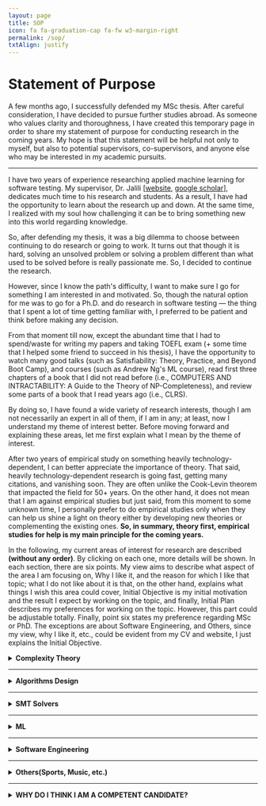 ```yaml
---
layout: page
title: SOP
icon: fa fa-graduation-cap fa-fw w3-margin-right
permalink: /sop/
txtAlign: justify
---
```


# Statement of Purpose

A few months ago, I successfully defended my MSc thesis. After careful consideration, I have decided to pursue further studies abroad. As someone who values clarity and thoroughness, I have created this temporary page in order to share my statement of purpose for conducting research in the coming years. My hope is that this statement will be helpful not only to myself, but also to potential supervisors, co-supervisors, and anyone else who may be interested in my academic pursuits.

---


I have two years of experience researching applied machine learning for software testing. My supervisor, Dr. Jalili [[website](https://www.modares.ac.ir/~sjalili), [google scholar](https://scholar.google.com/citations?user=j6gUwMkAAAAJ&hl=en)], dedicates much time to his research and students. As a result, I have had the opportunity to learn about the research up and down. At the same time, I realized with my soul how challenging it can be to bring something new into this world regarding knowledge.

So, after defending my thesis, it was a big dilemma to choose between continuing to do research or going to work. It turns out that though it is hard, solving an unsolved problem or solving a problem different than what used to be solved before is really passionate me. So, I decided to continue the research.

However, since I know the path's difficulty, I want to make sure I go for something I am interested in and motivated. So, though the natural option for me was to go for a Ph.D. and do research in software testing — the thing that I spent a lot of time getting familiar with, I preferred to be patient and think before making any decision.

From that moment till now, except the abundant time that I had to spend/waste for writing my papers and taking TOEFL exam (+ some time that I helped some friend to succeed in his thesis), I have the opportunity to watch many good talks (such as Satisfiability: Theory, Practice, and Beyond Boot Camp), and courses (such as Andrew Ng's ML course), read first three chapters of a book that I did not read before (i.e., COMPUTERS AND INTRACTABILITY: A Guide to the Theory of NP-Completeness), and review some parts of a book that I read years ago (i.e., CLRS).

By doing so, I have found a wide variety of research interests, though I am not necessarily an expert in all of them, if I am in any; at least, now I understand my theme of interest better. Before moving forward and explaining these areas, let me first explain what I mean by the theme of interest.

After two years of empirical study on something heavily technology-dependent, I can better appreciate the importance of theory. That said, heavily technology-dependent research is going fast, getting many citations, and vanishing soon. They are often unlike the Cook-Levin theorem that impacted the field for 50+ years. On the other hand, it does not mean that I am against empirical studies but just said, from this moment to some unknown time, I personally prefer to do empirical studies only when they can help us shine a light on theory either by developing new theories or complementing the existing ones. **So, in summary, theory first, empirical studies for help is my main principle for the coming years.**

In the following, my current areas of interest for research are described **(without any order)**. By clicking on each one, more details will be shown. In each section, there are six points. My view aims to describe what aspect of the area I am focusing on, Why I like it, and the reason for which I like that topic; what I do not like about it is that, on the other hand, explains what things I wish this area could cover, Initial Objective is my initial motivation and the result I expect by working on the topic, and finally, Initial Plan describes my preferences for working on the topic. However, this part could be adjustable totally. Finally, point six states my preference regarding MSc or PhD. The exceptions are about Software Engineering, and Others, since my view, why I like it, etc., could be evident from my CV and website, I just explains the Initial Objective.


<details>
<summary><b>Complexity Theory</b></summary>
  
<b>My view—</b> Given a computable problem P and computational model M (usually a Turing Machine), what class of complexity P belongs to w.r.t M
<br>
<b>Why I like it—</b> It really defines our boundaries today and the future of computation.
<br>
<b>What I do not like about it is that—</b> it does not provide insight into the distribution of hard instances.
<br>
<b>Initial Objective—</b> Cook–Levin theorem has impacted virtually all aspects of CS over 50 years. If I could do something that remains for five years from now or help others to develop something with such impact, that would be great.
<br>
<b>Initial Plan—</b> Designing & conducting an empirical study to understand the nature of hard instances + then developing a theory that considers the studies’ observations
<br>
<b>Second MSc or PhD—</b> I am open-minded towards both; my preference is a Second MSc.
<br>
</details>

---

<details>
<summary><b>Algorithms Design</b></summary>
  
<b>My view—</b> Given a computable problem P, a common computational model M (usually RAM), and the class of complexity of P w.r.t. M, design an efficient algorithm.
<br>
<b>Why I like it—</b> it has numerous applications and needs creativity. What I do not like about it is that— it is efficient and suitable for certain problems, not all. For example, for many NP problems where finding an exact solution is required, or many others that guarantee is not required, other alternatives work better.
<br>
<b>What I do not like about it is that—</b> it is efficient and suitable for certain problems not all. For example, for many NP-problems that finding exact solution is required or many others that guarantee is not required other alternatives work better.
<br>
<b>Initial Objective—</b> I have read big & well-known books, and now I would like to be involved in the community and design my own algorithm because it simply feels very good.
<br>
<b>Initial Plan—</b> would be theory, but I have an open mind only after designing and proofing, implementing, and conducting an empirical study. In particular, I think working in one of these areas would be very interesting: Exact or approximation algorithms for computational geometry domain-specific data structures (e.g., data structures for handling large heterogenous datasets).
<br>
<b>Second MSc or PhD—</b> I am open-minded towards both; my preference is a Second MSc.
<br>
</details>

---

<details>
<summary><b>SMT Solvers</b></summary>
  
<b>My view—</b> Typically, given a computable problem formulated as a formula P that belongs to NPC, find satisfiable assignments for P or otherwise return UNSAT.
<br>
<b>Why I like it—</b> they are extremely practical, and many tools (such as KLEE and many others) are developed on top of them + nicely make a link between theory and practice.
<br>
<b>What I do not like about it is that—</b> currently, they only provide exact solutions and not approximate solutions.
<br>
<b>Initial Objective—</b> I would like to explore SMT4ML, ML4SMT, and ML + Reasoning.
<br>
<b>Initial Plan—</b> I am open-minded towards both
<br>
<b>Second MSc or PhD—</b> I am open-minded towards both.
<br>
</details>

---

<details>
<summary><b>ML</b></summary>
  
<b>My view—</b> Given a computational model M, description or instances of interest D of a computable problem of interest P, design algorithm that works well on instances D w.r.t. a measure of interest
<br>
<b>Why I like it—</b> it is practical and empirical and jointly need creativity
<br>
<b>What I do not like about it is that—</b> no guarantee, usually is only about representation and does not anything to do w.r.t. reasoning; e.g., it may solve some integrals but cannot discover the concept of integral by itself
<br>
<b>Initial Objective—</b> Have read some books, and got some courses, but my major was not AI; now I want to go delve depth and depth into its mathematics, and so design a new algorithm
<br>
<b>Initial Plan—</b> Have an open mind, but I would like to design a new algorithm would be among the novelty, not just applying, combing, or comparing existing methods. In particular, I am interested in developing new techniques and algorithms for semi-supervised, supervised, and NLP, all with offline strategies.
<br>
<b>Second MSc or PhD—</b> I am open-minded towards both; my preference is a Second MSc.
<br>
</details>

---

<details>
<summary><b>Software Engineering</b></summary>
  
<b>Initial Objective—</b> I want to explore applications of SMT solvers, ML, and Approximate counting/sampling in a given software engineering problem. There is no obligation, but as a matter of preference or familiarity, it is easier for me to work on test input generation, test case prioritization, test suite quality assessment, and test case execution. However, I want to emphasize again that there is no obligation, and I would be delighted to explore other problems or other areas, such as verification.
<br>
<b>Second MSc or PhD—</b> PhD
<br>
</details>

---

<details>
<summary><b>Others(Sports, Music, etc.)</b></summary> 
<b>Initial Objective—</b> As should be evident from my websites and the projects I’ve been involved in, I would like to explore and expand my knowledge by applying it to various domains such as Sports, Tourism, Biology, etc. In particular, I want to explore applications of SMT solvers, ML, and Approximate counting/sampling in a given domain and problem.
<br>
<b>Second MSc or PhD—</b> I am open-minded towards both.
<br>
</details>

---

<details>
<summary><b>WHY DO I THINK I AM A COMPETENT CANDIDATE?</b></summary>
  
<b>-</b> With my previous research experience, I have gained valuable skills in reading papers, learning about research methodologies, and writing papers and presentations. I believe these skills make me a strong candidate for any position I apply for.
<br><br>
<b>-</b> Looking towards the future, I see myself as a researcher, and I am open to pursuing a second master's or Ph.D. to expand my knowledge and experience. I am flexible when it comes to the type of position, except for software engineering.
<br><br>
<b>-</b> I am fortunate to have a supportive network of diverse and talented individuals who provide me with guidance and collaboration when needed. This is especially crucial as I plan to apply for Fall 2024, which has important implications for my studies and research. With the time leading up to Fall 2024, I can focus on studying literature and potentially required background, allowing us to start research directly in Fall 2024. Additionally, some of these individuals are experts in their respective fields and are always willing to lend a helping hand when I struggle to understand something or when collaboration is needed. My parents provide unwavering support for my continued studies, while my supervisor, Dr. Jalili, PhD from the University of Bradford, is a highly respected expert in software engineering and formal methods. Dr. Ali Gholami Rudi, who won a Gold Medal in National Olympiad in Informatics, is an invaluable guide in algorithms design and analysis, and Javad Kazemi Tabar, PhD from the University of California, Irvine, and Dr. Hesam Omranpour, PhD from Amirkabir University of Technology, are both instrumental in guiding and supporting me in machine learning (+ many others)
<br><br>
<b>-</b> I prefer to let my CV and references speak to my skills and hardworking nature, as I believe actions speak louder than words.
<br><br>
</details>
